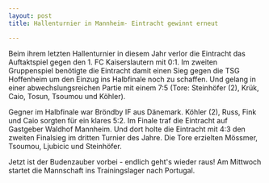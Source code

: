 ```yaml
---
layout: post
title: Hallenturnier in Mannheim- Eintracht gewinnt erneut

---
```


Beim ihrem letzten Hallenturnier in diesem Jahr verlor die Eintracht das Auftaktspiel gegen den 1. FC Kaiserslautern mit 0:1. Im zweiten Gruppenspiel benötigte die Eintracht damit einen Sieg gegen die TSG Hoffenheim um den Einzug ins Halbfinale noch zu schaffen. Und gelang in einer abwechslungsreichen Partie mit einem 7:5 (Tore: Steinhöfer (2), Krük, Caio, Tosun, Tsoumou und Köhler).

Gegner im Halbfinale war Bröndby IF aus Dänemark. Köhler (2), Russ, Fink und Caio sorgten für ein klares 5:2. Im Finale traf die Eintracht auf Gastgeber Waldhof Mannheim. Und dort holte die Eintracht mit 4:3 den zweiten Finalsieg im dritten Turnier des Jahre. Die Tore erzielten Mössmer, Tsoumou, Ljubicic und Steinhöfer.

Jetzt ist der Budenzauber vorbei - endlich geht's wieder raus! Am Mittwoch startet die Mannschaft ins Trainingslager nach Portugal.

